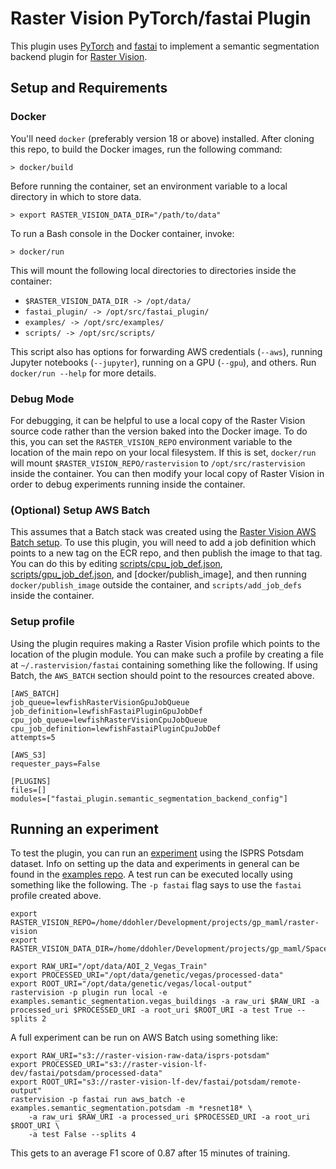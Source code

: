 # Raster Vision PyTorch/fastai Plugin

This plugin uses [PyTorch](https://pytorch.org/) and [fastai](https://docs.fast.ai/) to implement a semantic segmentation backend plugin for [Raster Vision](https://rastervision.io/).

## Setup and Requirements

### Docker
You'll need `docker` (preferably version 18 or above) installed. After cloning this repo, to build the Docker images, run the following command:

```shell
> docker/build
```

Before running the container, set an environment variable to a local directory in which to store data.
```shell
> export RASTER_VISION_DATA_DIR="/path/to/data"
```
To run a Bash console in the Docker container, invoke:
```shell
> docker/run
```
This will mount the following local directories to directories inside the container:
* `$RASTER_VISION_DATA_DIR -> /opt/data/`
* `fastai_plugin/ -> /opt/src/fastai_plugin/`
* `examples/ -> /opt/src/examples/`
* `scripts/ -> /opt/src/scripts/`

This script also has options for forwarding AWS credentials (`--aws`), running Jupyter notebooks (`--jupyter`), running on a GPU (`--gpu`), and others.
Run `docker/run --help` for more details.

### Debug Mode

For debugging, it can be helpful to use a local copy of the Raster Vision source code rather than the version baked into the Docker image. To do this, you can set the `RASTER_VISION_REPO` environment variable to the location of the main repo on your local filesystem. If this is set, `docker/run` will mount `$RASTER_VISION_REPO/rastervision` to `/opt/src/rastervision` inside the container. You can then modify your local copy of Raster Vision in order to debug experiments running inside the container.

### (Optional) Setup AWS Batch

This assumes that a Batch stack was created using the [Raster Vision AWS Batch setup](https://github.com/azavea/raster-vision-aws).
To use this plugin, you will need to add a job definition which points to a new tag on the ECR repo, and then publish the image to that tag.
You can do this by editing [scripts/cpu_job_def.json](scripts/cpu_job_def.json), [scripts/gpu_job_def.json](scripts/gpu_job_def.json), and [docker/publish_image], and then running `docker/publish_image` outside the container, and `scripts/add_job_defs` inside the container.

### Setup profile

Using the plugin requires making a Raster Vision profile which points to the location of the plugin module. You can make such a profile by creating a file at `~/.rastervision/fastai` containing something like the following. If using Batch, the `AWS_BATCH` section should point to the resources created above.

```
[AWS_BATCH]
job_queue=lewfishRasterVisionGpuJobQueue
job_definition=lewfishFastaiPluginGpuJobDef
cpu_job_queue=lewfishRasterVisionCpuJobQueue
cpu_job_definition=lewfishFastaiPluginCpuJobDef
attempts=5

[AWS_S3]
requester_pays=False

[PLUGINS]
files=[]
modules=["fastai_plugin.semantic_segmentation_backend_config"]
```

## Running an experiment

To test the plugin, you can run an [experiment](examples/potsdam.py) using the ISPRS Potsdam dataset. Info on setting up the data and experiments in general can be found in the [examples repo](https://github.com/azavea/raster-vision-examples#isprs-potsdam-semantic-segmentation). A test run can be executed locally using something like the following. The `-p fastai` flag says to use the `fastai` profile created above.

```
export RASTER_VISION_REPO=/home/ddohler/Development/projects/gp_maml/raster-vision
export RASTER_VISION_DATA_DIR=/home/ddohler/Development/projects/gp_maml/SpaceNet_Buildings_Competition_Round2_Sample
```
```
export RAW_URI="/opt/data/AOI_2_Vegas_Train"
export PROCESSED_URI="/opt/data/genetic/vegas/processed-data"
export ROOT_URI="/opt/data/genetic/vegas/local-output"
rastervision -p plugin run local -e examples.semantic_segmentation.vegas_buildings -a raw_uri $RAW_URI -a processed_uri $PROCESSED_URI -a root_uri $ROOT_URI -a test True --splits 2
```

A full experiment can be run on AWS Batch using something like:

```
export RAW_URI="s3://raster-vision-raw-data/isprs-potsdam"
export PROCESSED_URI="s3://raster-vision-lf-dev/fastai/potsdam/processed-data"
export ROOT_URI="s3://raster-vision-lf-dev/fastai/potsdam/remote-output"
rastervision -p fastai run aws_batch -e examples.semantic_segmentation.potsdam -m *resnet18* \
    -a raw_uri $RAW_URI -a processed_uri $PROCESSED_URI -a root_uri $ROOT_URI \
    -a test False --splits 4
```

This gets to an average F1 score of 0.87 after 15 minutes of training.
